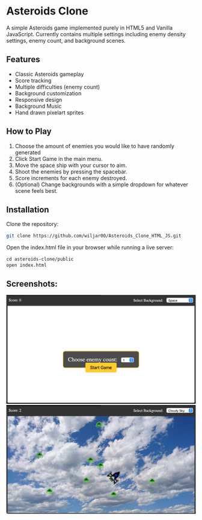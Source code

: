 # Asteroids Clone

A simple Asteroids game implemented purely in HTML5 and Vanilla JavaScript. Currently contains multiple settings including enemy density settings, enemy count, and background scenes. 


## Features

- Classic Asteroids gameplay
- Score tracking
- Multiple difficulties (enemy count)
- Background customization
- Responsive design
- Background Music
- Hand drawn pixelart sprites

## How to Play

1. Choose the amount of enemies you would like to have randomly generated
2. Click Start Game in the main menu. 
3. Move the space ship with your cursor to aim. 
4. Shoot the enemies by pressing the spacebar. 
5. Score increments for each enemy destroyed. 
6. (Optional) Change backgrounds with a simple dropdown for whatever scene feels best.  

## Installation

Clone the repository:

```bash
git clone https://github.com/wiljar00/Asteroids_Clone_HTML_JS.git
```

Open the index.html file in your browser while running a live server:
```
cd asteroids-clone/public
open index.html
```

## Screenshots:

![Asteroids Clone](./public/demo1.png)
![Asteroids Clone](./public/demo2.png)
